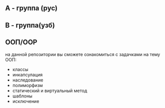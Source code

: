 А - группа (рус)
----------------
В - группа(узб)
----------------
ООП/OOP
---------------
на данной репозитории вы сможете ознакомиться  с  задачками на тему ООП:
- классы
- инкапсулация
- наследование
- полиморфизм
- статический и виртуальный метод
- шаблоны
- исключение
